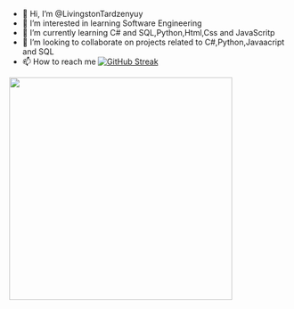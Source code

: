 - 👋 Hi, I’m @LivingstonTardzenyuy
- 👀 I’m interested in learning Software Engineering
- 🌱 I’m currently learning C# and SQL,Python,Html,Css and JavaScritp
- 💞️ I’m looking to collaborate on projects related to C#,Python,Javaacript and SQL
- 📫 How to reach me 
[![GitHub Streak](https://github-readme-streak-stats.herokuapp.com?user=LivingstonTardzenyuy&theme=gruvbox_duo&hide_border=true&date_format=j%20M%5B%20Y%5D)](https://git.io/streak-stats)

<img src="https://github-readme-stats.vercel.app/api?username=LivingstonTardzenyuy&show_icons=true&theme=gruvbox_duo" width="400">
<!---
LivingstonTardzenyuy/LivingstonTardzenyuy is a ✨ special ✨ repository because its `README.md` (this file) appears on your GitHub profile.
You can click the Preview link to take a look at your changes.
--->
